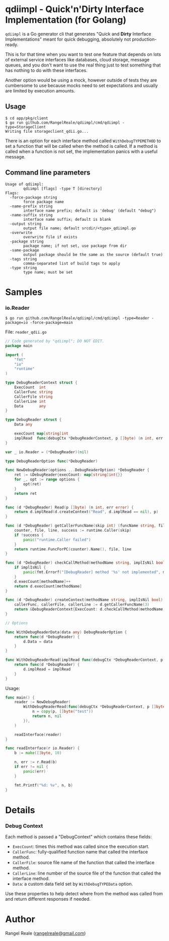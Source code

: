 # qdiimpl - Quick'n'Dirty Interface Implementation (for Golang)

`qdiimpl` is a Go generator cli that generates "Quick and **Dirty** Interface Implementations" meant for quick 
debugging, absolutely not production-ready.

This is for that time when you want to test one feature that depends on lots of external service interfaces like
databases, cloud storage, message queues, and you don't want to use the real thing just to test something that has
nothing to do with these interfaces.

Another option would be using a mock, however outside of tests they are cumbersome to use because mocks need to set 
expectations and usually are limited by execution amounts. 

## Usage

```shell
$ cd app/pkg/client
$ go run github.com/RangelReale/qdiimpl/cmd/qdiimpl -type=StorageClient
Writing file storageclient_qdii.go...
```

There is an option for each interface method called `WithDebugTYPEMETHOD` to set a function that will be called when
the method is called. If a method is called when a function is not set, the implementation panics with a useful
message.

## Command line parameters

```
Usage of qdiimpl:
        qdiimpl [flags] -type T [directory]
Flags:
  -force-package string
        force package name
  -name-prefix string
        interface name prefix; default is 'debug' (default "debug")
  -name-suffix string
        interface name suffix; default is blank
  -output string
        output file name; default srcdir/<type>_qdiimpl.go
  -overwrite
        overwrite file if exists
  -package string
        package name; if not set, use package from dir
  -same-package
        output package should be the same as the source (default true)
  -tags string
        comma-separated list of build tags to apply
  -type string
        type name; must be set
```

# Samples

### io.Reader

```shell
$ go run github.com/RangelReale/qdiimpl/cmd/qdiimpl -type=Reader -package=io -force-package=main
```

File: `reader_qdii.go`

```go
// Code generated by "qdiimpl"; DO NOT EDIT.
package main

import (
    "fmt"
    "io"
    "runtime"
)

type DebugReaderContext struct {
    ExecCount  int
    CallerFunc string
    CallerFile string
    CallerLine int
    Data       any
}

type DebugReader struct {
    Data any

    execCount map[string]int
    implRead  func(debugCtx *DebugReaderContext, p []byte) (n int, err error)
}

var _ io.Reader = (*DebugReader)(nil)

type DebugReaderOption func(*DebugReader)

func NewDebugReader(options ...DebugReaderOption) *DebugReader {
    ret := &DebugReader{execCount: map[string]int{}}
    for _, opt := range options {
        opt(ret)
    }
    return ret
}

func (d *DebugReader) Read(p []byte) (n int, err error) {
    return d.implRead(d.createContext("Read", d.implRead == nil), p)
}

func (d *DebugReader) getCallerFuncName(skip int) (funcName string, file string, line int) {
    counter, file, line, success := runtime.Caller(skip)
    if !success {
        panic("runtime.Caller failed")
    }
    return runtime.FuncForPC(counter).Name(), file, line
}

func (d *DebugReader) checkCallMethod(methodName string, implIsNil bool) (count int) {
    if implIsNil {
        panic(fmt.Errorf("[DebugReader] method '%s' not implemented", methodName))
    }
    d.execCount[methodName]++
    return d.execCount[methodName]
}

func (d *DebugReader) createContext(methodName string, implIsNil bool) *DebugReaderContext {
    callerFunc, callerFile, callerLine := d.getCallerFuncName(3)
    return &DebugReaderContext{ExecCount: d.checkCallMethod(methodName, implIsNil), CallerFunc: callerFunc, CallerFile: callerFile, CallerLine: callerLine, Data: d.Data}
}

// Options

func WithDebugReaderData(data any) DebugReaderOption {
    return func(d *DebugReader) {
        d.Data = data
    }
}

func WithDebugReaderRead(implRead func(debugCtx *DebugReaderContext, p []byte) (n int, err error)) DebugReaderOption {
    return func(d *DebugReader) {
        d.implRead = implRead
    }
}
```

Usage:

```go
func main() {
    reader := NewDebugReader(
        WithDebugReaderRead(func(debugCtx *DebugReaderContext, p []byte) (n int, err error) {
            n = copy(p, []byte("test"))
            return n, nil
        }),
    )

    readInterface(reader)
}

func readInterface(r io.Reader) {
    b := make([]byte, 10)

    n, err := r.Read(b)
    if err != nil {
        panic(err)
    }

    fmt.Printf("%d: %v", n, b)
}
```

# Details

### Debug Context

Each method is passed a "DebugContext" which contains these fields:

- `ExecCount`: times this method was called since the execution start.
- `CallerFunc`: fully-qualified function name that called the interface method.
- `CallerFile`: source file name of the function that called the interface method.
- `CallerLine`: line number of the source file of the function that called the interface method.
- `Data`: a custom data field set by `WithDebugTYPEData` option.

Use these properties to help detect where from the method was called from and return different responses if needed.

# Author

Rangel Reale (rangelreale@gmail.com)
